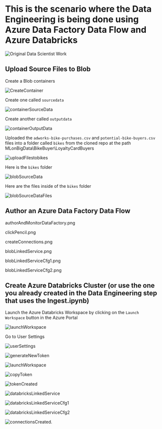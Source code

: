 # This is the scenario where the Data Engineering is being done using Azure Data Factory Data Flow and Azure Databricks

![Original Data Scientist Work](https://raw.githubusercontent.com/DataSnowman/MLonBigData/master/images/deWithAzureDataFactoryDF.png)

## Upload Source Files to Blob

Create a Blob containers

![CreateContainer](https://raw.githubusercontent.com/DataSnowman/MLonBigData/master/images/createContainer.png)

Create one called `sourcedata`

![containerSourceData](https://raw.githubusercontent.com/DataSnowman/MLonBigData/master/images/containerSourceData.png)

Create another called `outputdata`

![containerOutputData](https://raw.githubusercontent.com/DataSnowman/MLonBigData/master/images/containerOutputData.png)

Uploaded the `adworks-bike-purchases.csv` and `potential-bike-buyers.csv` files into a folder called `bikes` from the cloned repo at the path MLonBigData\BikeBuyer\LoyaltyCardBuyers

![uploadFilestobikes](https://raw.githubusercontent.com/DataSnowman/MLonBigData/master/images/uploadFilestobikes.png)

Here is the `bikes` folder

![blobSourceData](https://raw.githubusercontent.com/DataSnowman/MLonBigData/master/images/blobSourceData.png)

Here are the files inside of the `bikes` folder

![blobSourceDataFiles](https://raw.githubusercontent.com/DataSnowman/MLonBigData/master/images/blobSourceDataFiles.png)

## Author an Azure Data Factory Data Flow


authorAndMonitorDataFactory.png

clickPencil.png

createConnections.png

blobLinkedService.png

blobLinkedServiceCfg1.png

blobLinkedServiceCfg2.png

## Create Azure Databricks Cluster (or use the one you already created in the Data Engineering step that uses the Ingest.ipynb)

Launch the Azure Databricks Workspace by clicking on the `Launch Workspace` button in the Azure Portal

![launchWorkspace](https://raw.githubusercontent.com/DataSnowman/MLonBigData/master/images/launchWorkspace.png)

Go to User Settings

![userSettings](https://raw.githubusercontent.com/DataSnowman/MLonBigData/master/images/userSettings.png)

![generateNewToken](https://raw.githubusercontent.com/DataSnowman/MLonBigData/master/images/generateNewToken.png)

![launchWorkspace](https://raw.githubusercontent.com/DataSnowman/MLonBigData/master/images/generateNewTokenDialog.png)

![copyToken](https://raw.githubusercontent.com/DataSnowman/MLonBigData/master/images/copyToken.png)

![tokenCreated](https://raw.githubusercontent.com/DataSnowman/MLonBigData/master/images/tokenCreated.png)

![databricksLinkedService](https://raw.githubusercontent.com/DataSnowman/MLonBigData/master/images/databricksLinkedService.png)

![databricksLinkedServiceCfg1](https://raw.githubusercontent.com/DataSnowman/MLonBigData/master/images/atabricksLinkedServiceCfg1.png)

![databricksLinkedServiceCfg2](https://raw.githubusercontent.com/DataSnowman/MLonBigData/master/images/databricksLinkedServiceCfg2.png)

![connectionsCreated.](https://raw.githubusercontent.com/DataSnowman/MLonBigData/master/images/connectionsCreated.png)